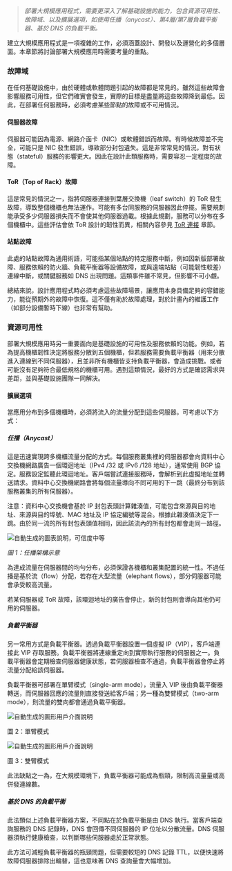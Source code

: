 > *部署大規模應用程式，需要更深入了解基礎設施的能力，包含資源可用性、故障域、以及擴展選項，如使用任播（anycast）、第4層/第7層負載平衡器、基於 DNS 的負載平衡。*

建立大規模應用程式是一項複雜的工作，必須涵蓋設計、開發以及運營化的多個層面。本章節將討論部署大規模應用時需要考量的重點。

### 故障域

在任何基礎設施中，由於硬體或軟體問題引起的故障都是常見的。雖然這些故障會影響服務可用性，但它們確實會發生，實際的目標是盡量將這些故障降到最低。因此，在部署任何服務時，必須考慮某些節點的故障或不可用情況。

#### 伺服器故障

伺服器可能因為電源、網路介面卡（NIC）或軟體錯誤而故障。有時候故障並不完全，可能只是 NIC 發生錯誤，導致部分封包遺失。這是非常常見的情況，對有狀態（stateful）服務的影響更大。因此在設計此類服務時，需要容忍一定程度的故障。

#### ToR（Top of Rack）故障

這是常見的情況之一，指將伺服器連接到葉層交換機（leaf switch）的 ToR 發生故障，導致整個機櫃也無法運作。可能有多台同服務的伺服器因此停擺。需要規劃能承受多少伺服器損失而不會使其他伺服器過載。根據此規劃，服務可以分布在多個機櫃中。這些評估會依 ToR 設計的韌性而異，相關內容參見 [ToR 連接](https://dictcp.github.io/school-of-sre/level102/networking/infrastructure-features/#dual-tor) 章節。

#### 站點故障

此處的站點故障為通用術語，可能指某個站點的特定服務中斷，例如因新版部署故障、服務依賴的防火牆、負載平衡器等設備故障，或與遠端站點（可能韌性較差）連線中斷，或關鍵服務如 DNS 出現問題。這類事件雖不常見，但影響不可小覷。

總結來說，設計應用程式時必須考慮這些故障場景，讓應用本身具備足夠的容錯能力，能從預期外的故障中恢復。這不僅有助於故障處理，對於計畫內的維護工作（如部分設備暫時下線）也非常有幫助。

### 資源可用性

部署大規模應用時另一重要面向是基礎設施的可用性及服務依賴的功能。例如，若為提高機櫃韌性決定將服務分散到五個機櫃，但若服務需要負載平衡器（用來分散進入連線到不同伺服器），且並非所有機櫃皆支持負載平衡器，會造成挑戰。或者可能沒有足夠符合最低規格的機櫃可用。遇到這類情況，最好的方式是確認需求與差距，並與基礎設施團隊一同解決。

#### 擴展選項

當應用分布到多個機櫃時，必須將流入的流量分配到這些伺服器。可考慮以下方式：

##### 任播（Anycast）

這是迅速實現跨多機櫃流量分配的方式。每個服務叢集裡的伺服器都會向資料中心交換機網路廣告一個環迴地址（IPv4 /32 或 IPv6 /128 地址），通常使用 BGP 協定。服務設定監聽此環迴地址。客戶端嘗試連接服務時，會解析到此虛擬地址並轉送請求。資料中心交換機網路會將每個流量導向不同可用的下一跳（最終分布到該服務叢集的所有伺服器）。

注意：資料中心交換機會基於 IP 封包表頭計算雜湊值，可能包含來源與目的地址、來源與目的埠號、MAC 地址及 IP 協定編號等混合。根據此雜湊值決定下一跳。由於同一流的所有封包表頭值相同，因此該流內的所有封包都會走同一路徑。

![自動生成的圖表說明，可信度中等](./media/Anycast.png)

*圖 1：任播架構示意*

為達成流量在伺服器間的均勻分布，必須保證各機櫃和叢集配置的統一性。不過任播是基於流（flow）分配，若存在大型流量（elephant flows），部分伺服器可能會承受較高流量。

若某伺服器或 ToR 故障，該環迴地址的廣告會停止，新的封包則會導向其他仍可用的伺服器。

##### 負載平衡器

另一常用方式是負載平衡器。透過負載平衡器設置一個虛擬 IP（VIP），客戶端連接此 VIP 存取服務。負載平衡器將連線重定向到實際執行服務的伺服器之一。負載平衡器會定期檢查伺服器健康狀態，若伺服器檢查不通過，負載平衡器會停止將流量分配給該伺服器。

負載平衡器可部署在單臂模式（single-arm mode），流量入 VIP 後由負載平衡器轉送，而伺服器回應的流量則直接發送給客戶端；另一種為雙臂模式（two-arm mode），則流量的雙向都會通過負載平衡器。

![自動生成的圖形用戶介面說明](./media/LB%202-Arm.png)

圖 2：單臂模式

![自動生成的圖形用戶介面說明](./media/LB%201-Arm.png)

圖 3：雙臂模式

此法缺點之一為，在大規模環境下，負載平衡器可能成為瓶頸，限制高流量量或高併發連線數。

##### 基於 DNS 的負載平衡

此法類似上述負載平衡器方案，不同點在於負載平衡是由 DNS 執行。當客戶端查詢服務的 DNS 記錄時，DNS 會回傳不同伺服器的 IP 位址以分散流量。DNS 伺服器須執行健康檢查，以判斷哪些伺服器處於正常狀態。

此方法可減輕負載平衡器的瓶頸問題，但需要較短的 DNS 記錄 TTL，以便快速將故障伺服器排除出輪替，這也意味著 DNS 查詢量會大幅增加。

